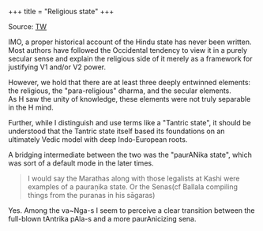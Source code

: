 +++
title = "Religious state"
+++

Source: [TW](https://x.com/blog_supplement/status/1856910546911576265)

IMO, a proper historical account of the Hindu state has never been written. Most authors have followed the Occidental tendency to view it in a purely secular sense and explain the religious side of it merely as a framework for justifying V1 and/or V2 power. 

However, we hold that there are at least three deeply entwinned elements: the religious, the "para-religious" dharma, and the secular elements.  
As H saw the unity of knowledge, these elements were not truly separable in the H mind.  

Further, while I distinguish and use terms like a "Tantric state", it should be understood that the Tantric state itself based its foundations on an ultimately Vedic model with deep Indo-European roots.  

A bridging intermediate between the two was the "paurANika state", which was sort of a default mode in the later times.

> I would say the Marathas along with those legalists at Kashi were examples of a pauraṇika state. Or the Senas(cf Ballala compiling things from the puranas in his sāgaras)

Yes. Among the va~Nga-s I seem to perceive a clear transition between the full-blown tAntrika pAla-s and a more paurAnicizing sena.
